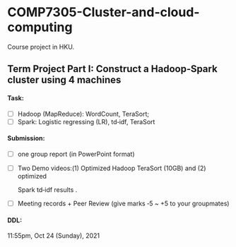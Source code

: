 # COMP7305-Cluster-and-cloud-computing
Course project in HKU.

## Term Project Part I: Construct a Hadoop‐Spark cluster using 4 machines

#### Task:

* [ ] Hadoop (MapReduce): WordCount, TeraSort;
* [ ] Spark: Logistic regressing (LR), td‐idf, TeraSort

#### Submission:

* [ ] one group report (in PowerPoint format)

* [ ] Two Demo videos:(1) Optimized Hadoop TeraSort (10GB) and (2) optimized

  Spark td‐idf results .

* [ ] Meeting records + Peer Review (give marks ‐5 ~ +5 to your groupmates)

#### DDL:

11:55pm, Oct 24 (Sunday), 2021

